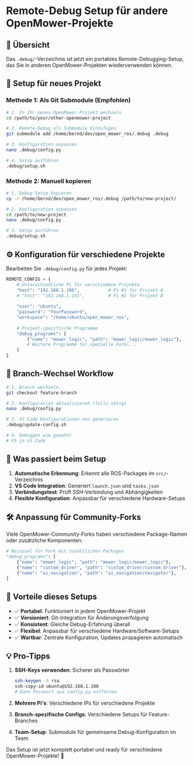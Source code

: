 # Remote-Debug Setup für andere OpenMower-Projekte

## 🎯 Übersicht

Das `.debug/`-Verzeichnis ist jetzt ein portables Remote-Debugging-Setup, das Sie in anderen OpenMower-Projekten wiederverwenden können.

## 🚀 Setup für neues Projekt

### Methode 1: Als Git Submodule (Empfohlen)

```bash
# 1. In Ihr neues OpenMower-Projekt wechseln
cd /path/to/your/other-openmower-project

# 2. Remote-Debug als Submodule hinzufügen
git submodule add /home/bernd/dev/open_mower_ros/.debug .debug

# 3. Konfiguration anpassen
nano .debug/config.py

# 4. Setup ausführen
.debug/setup.sh
```

### Methode 2: Manuell kopieren

```bash
# 1. Debug-Setup kopieren
cp -r /home/bernd/dev/open_mower_ros/.debug /path/to/new-project/

# 2. Konfiguration anpassen
cd /path/to/new-project
nano .debug/config.py

# 3. Setup ausführen
.debug/setup.sh
```

## ⚙️ Konfiguration für verschiedene Projekte

Bearbeiten Sie `.debug/config.py` für jedes Projekt:

```python
REMOTE_CONFIG = {
    # Unterschiedliche Pi für verschiedene Projekte
    "host": "192.168.1.100",           # Pi #1 für Projekt A
    # "host": "192.168.1.101",         # Pi #2 für Projekt B
    
    "user": "ubuntu",
    "password": "YourPassword",
    "workspace": "/home/ubuntu/open_mower_ros",
    
    # Projekt-spezifische Programme
    "debug_programs": [
        {"name": "mower_logic", "path": "mower_logic/mower_logic"},
        # Weitere Programme für spezielle Forks...
    ]
}
```

## 🔄 Branch-Wechsel Workflow

```bash
# 1. Branch wechseln
git checkout feature-branch

# 2. Konfiguration aktualisieren (falls nötig)
nano .debug/config.py

# 3. VS Code Konfigurationen neu generieren
.debug/update-config.sh

# 4. Debuggen wie gewohnt
# F5 in VS Code
```

## 📁 Was passiert beim Setup

1. **Automatische Erkennung**: Erkennt alle ROS-Packages im `src/`-Verzeichnis
2. **VS Code Integration**: Generiert `launch.json` und `tasks.json`
3. **Verbindungstest**: Prüft SSH-Verbindung und Abhängigkeiten
4. **Flexible Konfiguration**: Anpassbar für verschiedene Hardware-Setups

## 🛠️ Anpassung für Community-Forks

Viele OpenMower-Community-Forks haben verschiedene Package-Namen oder zusätzliche Komponenten:

```python
# Beispiel für Fork mit zusätzlichen Packages
"debug_programs": [
    {"name": "mower_logic", "path": "mower_logic/mower_logic"},
    {"name": "custom_driver", "path": "custom_driver/custom_driver"},
    {"name": "ai_navigation", "path": "ai_navigation/navigator"},
]
```

## 🎯 Vorteile dieses Setups

- ✅ **Portabel**: Funktioniert in jedem OpenMower-Projekt
- ✅ **Versioniert**: Git-Integration für Änderungsverfolgung
- ✅ **Konsistent**: Gleiche Debug-Erfahrung überall
- ✅ **Flexibel**: Anpassbar für verschiedene Hardware/Software-Setups
- ✅ **Wartbar**: Zentrale Konfiguration, Updates propagieren automatisch

## 💡 Pro-Tipps

1. **SSH-Keys verwenden**: Sicherer als Passwörter
   ```bash
   ssh-keygen -t rsa
   ssh-copy-id ubuntu@192.168.1.100
   # Dann Passwort aus config.py entfernen
   ```

2. **Mehrere Pi's**: Verschiedene IPs für verschiedene Projekte
3. **Branch-spezifische Configs**: Verschiedene Setups für Feature-Branches
4. **Team-Setup**: Submodule für gemeinsame Debug-Konfiguration im Team

Das Setup ist jetzt komplett portabel und ready für verschiedene OpenMower-Projekte! 🎉

